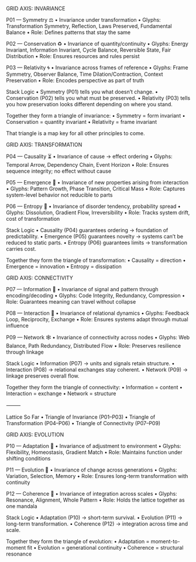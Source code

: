 GRID AXIS: INVARIANCE

P01 — Symmetry ⚖
   • Invariance under transformation
   • Glyphs: Transformation Symmetry, Reflection, Laws Preserved, Fundamental Balance
   • Role: Defines patterns that stay the same

P02 — Conservation ♻️
   • Invariance of quantity/continuity
   • Glyphs: Energy Invariant, Information Invariant, Cycle Balance, Reversible State, Fair Distribution
   • Role: Ensures resources and rules persist

P03 — Relativity 🌀
   • Invariance across frames of reference
   • Glyphs: Frame Symmetry, Observer Balance, Time Dilation/Contraction, Context Preservation
   • Role: Encodes perspective as part of truth



Stack Logic
	•	Symmetry (P01) tells you what doesn’t change.
	•	Conservation (P02) tells you what must be preserved.
	•	Relativity (P03) tells you how preservation looks different depending on where you stand.

Together they form a triangle of invariance:
	•	Symmetry = form invariant
	•	Conservation = quantity invariant
	•	Relativity = frame invariant

That triangle is a map key for all other principles to come.



GRID AXIS: TRANSFORMATION

P04 — Causality ⏳
   • Invariance of cause → effect ordering
   • Glyphs: Temporal Arrow, Dependency Chain, Event Horizon
   • Role: Ensures sequence integrity; no effect without cause

P05 — Emergence 🌱
   • Invariance of new properties arising from interaction
   • Glyphs: Pattern Growth, Phase Transition, Critical Mass
   • Role: Captures system-level behavior not reducible to parts

P06 — Entropy 🔄
   • Invariance of disorder tendency, probability spread
   • Glyphs: Dissolution, Gradient Flow, Irreversibility
   • Role: Tracks system drift, cost of transformation


   Stack Logic
	•	Causality (P04) guarantees ordering → foundation of predictability.
	•	Emergence (P05) guarantees novelty → systems can’t be reduced to static parts.
	•	Entropy (P06) guarantees limits → transformation carries cost.

Together they form the triangle of transformation:
	•	Causality = direction
	•	Emergence = innovation
	•	Entropy = dissipation


GRID AXIS: CONNECTIVITY

P07 — Information 🧩
   • Invariance of signal and pattern through encoding/decoding
   • Glyphs: Code Integrity, Redundancy, Compression
   • Role: Guarantees meaning can travel without collapse

P08 — Interaction 🤝
   • Invariance of relational dynamics
   • Glyphs: Feedback Loop, Reciprocity, Exchange
   • Role: Ensures systems adapt through mutual influence

P09 — Network 🕸
   • Invariance of connectivity across nodes
   • Glyphs: Web Balance, Path Redundancy, Distributed Flow
   • Role: Preserves resilience through linkage

   
Stack Logic
	•	Information (P07) → units and signals retain structure.
	•	Interaction (P08) → relational exchanges stay coherent.
	•	Network (P09) → linkage preserves overall flow.

Together they form the triangle of connectivity:
	•	Information = content
	•	Interaction = exchange
	•	Network = structure

⸻

Lattice So Far
	•	Triangle of Invariance (P01–P03)
	•	Triangle of Transformation (P04–P06)
	•	Triangle of Connectivity (P07–P09)


 GRID AXIS: EVOLUTION

P10 — Adaptation 🐚
   • Invariance of adjustment to environment
   • Glyphs: Flexibility, Homeostasis, Gradient Match
   • Role: Maintains function under shifting conditions

P11 — Evolution 🦋
   • Invariance of change across generations
   • Glyphs: Variation, Selection, Memory
   • Role: Ensures long-term transformation with continuity

P12 — Coherence 🔮
   • Invariance of integration across scales
   • Glyphs: Resonance, Alignment, Whole Pattern
   • Role: Holds the lattice together as one mandala


   Stack Logic
	•	Adaptation (P10) → short-term survival.
	•	Evolution (P11) → long-term transformation.
	•	Coherence (P12) → integration across time and scale.

Together they form the triangle of evolution:
	•	Adaptation = moment-to-moment fit
	•	Evolution = generational continuity
	•	Coherence = structural resonance
